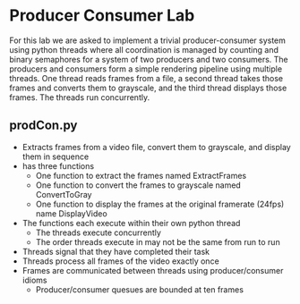 # Producer Consumer Lab

For this lab we are asked to implement a trivial producer-consumer system using
python threads where all coordination is managed by counting and binary
semaphores for a system of two producers and two consumers. The producers and
consumers form a simple rendering pipeline using multiple threads. One
thread reads frames from a file, a second thread takes those frames
and converts them to grayscale, and the third thread displays those
frames. The threads run concurrently.

## prodCon.py
* Extracts frames from a video file, convert them to grayscale, and display
them in sequence
* has three functions
  * One function to extract the frames named ExtractFrames
  * One function to convert the frames to grayscale named ConvertToGray
  * One function to display the frames at the original framerate (24fps) name DisplayVideo
* The functions each execute within their own python thread
  * The threads execute concurrently
  * The order threads execute in may not be the same from run to run
* Threads signal that they have completed their task
* Threads process all frames of the video exactly once
* Frames are communicated between threads using producer/consumer idioms
  * Producer/consumer quesues are bounded at ten frames



